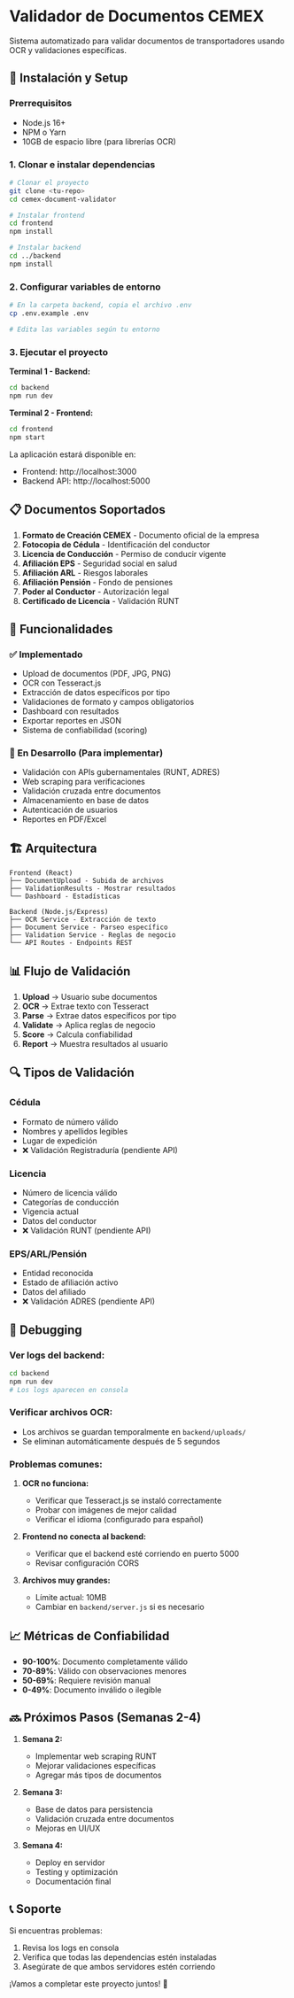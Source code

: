 # Validador de Documentos CEMEX

Sistema automatizado para validar documentos de transportadores usando OCR y validaciones específicas.

## 🚀 Instalación y Setup

### Prerrequisitos
- Node.js 16+ 
- NPM o Yarn
- 10GB de espacio libre (para librerías OCR)

### 1. Clonar e instalar dependencias

```bash
# Clonar el proyecto
git clone <tu-repo>
cd cemex-document-validator

# Instalar frontend
cd frontend
npm install

# Instalar backend
cd ../backend
npm install
```

### 2. Configurar variables de entorno

```bash
# En la carpeta backend, copia el archivo .env
cp .env.example .env

# Edita las variables según tu entorno
```

### 3. Ejecutar el proyecto

**Terminal 1 - Backend:**
```bash
cd backend
npm run dev
```

**Terminal 2 - Frontend:**
```bash
cd frontend
npm start
```

La aplicación estará disponible en:
- Frontend: http://localhost:3000
- Backend API: http://localhost:5000

## 📋 Documentos Soportados

1. **Formato de Creación CEMEX** - Documento oficial de la empresa
2. **Fotocopia de Cédula** - Identificación del conductor
3. **Licencia de Conducción** - Permiso de conducir vigente
4. **Afiliación EPS** - Seguridad social en salud
5. **Afiliación ARL** - Riesgos laborales
6. **Afiliación Pensión** - Fondo de pensiones
7. **Poder al Conductor** - Autorización legal
8. **Certificado de Licencia** - Validación RUNT

## 🔧 Funcionalidades

### ✅ Implementado
- Upload de documentos (PDF, JPG, PNG)
- OCR con Tesseract.js
- Extracción de datos específicos por tipo
- Validaciones de formato y campos obligatorios
- Dashboard con resultados
- Exportar reportes en JSON
- Sistema de confiabilidad (scoring)

### 🚧 En Desarrollo (Para implementar)
- Validación con APIs gubernamentales (RUNT, ADRES)
- Web scraping para verificaciones
- Validación cruzada entre documentos
- Almacenamiento en base de datos
- Autenticación de usuarios
- Reportes en PDF/Excel

## 🏗️ Arquitectura

```
Frontend (React)
├── DocumentUpload - Subida de archivos
├── ValidationResults - Mostrar resultados
└── Dashboard - Estadísticas

Backend (Node.js/Express)
├── OCR Service - Extracción de texto
├── Document Service - Parseo específico
├── Validation Service - Reglas de negocio
└── API Routes - Endpoints REST
```

## 📊 Flujo de Validación

1. **Upload** → Usuario sube documentos
2. **OCR** → Extrae texto con Tesseract
3. **Parse** → Extrae datos específicos por tipo
4. **Validate** → Aplica reglas de negocio
5. **Score** → Calcula confiabilidad
6. **Report** → Muestra resultados al usuario

## 🔍 Tipos de Validación

### Cédula
- Formato de número válido
- Nombres y apellidos legibles
- Lugar de expedición
- ❌ Validación Registraduría (pendiente API)

### Licencia
- Número de licencia válido
- Categorías de conducción
- Vigencia actual
- Datos del conductor
- ❌ Validación RUNT (pendiente API)

### EPS/ARL/Pensión
- Entidad reconocida
- Estado de afiliación activo
- Datos del afiliado
- ❌ Validación ADRES (pendiente API)

## 🐛 Debugging

### Ver logs del backend:
```bash
cd backend
npm run dev
# Los logs aparecen en consola
```

### Verificar archivos OCR:
- Los archivos se guardan temporalmente en `backend/uploads/`
- Se eliminan automáticamente después de 5 segundos

### Problemas comunes:

1. **OCR no funciona:**
   - Verificar que Tesseract.js se instaló correctamente
   - Probar con imágenes de mejor calidad
   - Verificar el idioma (configurado para español)

2. **Frontend no conecta al backend:**
   - Verificar que el backend esté corriendo en puerto 5000
   - Revisar configuración CORS

3. **Archivos muy grandes:**
   - Límite actual: 10MB
   - Cambiar en `backend/server.js` si es necesario

## 📈 Métricas de Confiabilidad

- **90-100%**: Documento completamente válido
- **70-89%**: Válido con observaciones menores
- **50-69%**: Requiere revisión manual
- **0-49%**: Documento inválido o ilegible

## 🔜 Próximos Pasos (Semanas 2-4)

1. **Semana 2:**
   - Implementar web scraping RUNT
   - Mejorar validaciones específicas
   - Agregar más tipos de documentos

2. **Semana 3:**
   - Base de datos para persistencia
   - Validación cruzada entre documentos
   - Mejoras en UI/UX

3. **Semana 4:**
   - Deploy en servidor
   - Testing y optimización
   - Documentación final

## 📞 Soporte

Si encuentras problemas:
1. Revisa los logs en consola
2. Verifica que todas las dependencias estén instaladas
3. Asegúrate de que ambos servidores estén corriendo

¡Vamos a completar este proyecto juntos! 🚀